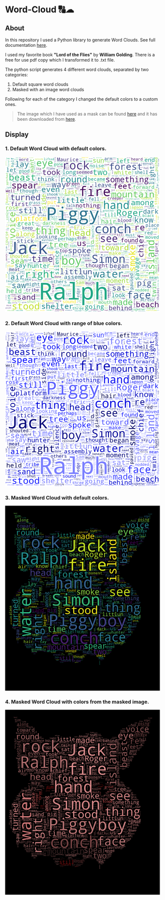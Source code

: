 # Word-Cloud 🔠☁ 
## About
In this repository I used a Python library to generate Word Clouds.
See full documentation [here](https://amueller.github.io/word_cloud/index.html).

I used my favorite book **"Lord of the Flies"** by **William Golding**.
There is a free for use pdf copy which I transformed it to .txt file.

The python script generates 4 different word clouds, separated by two categories:
1. Default square word clouds
2. Masked with an image word clouds

Following for each of the category I changed the default colors to a custom ones.

> The image which I have used as a mask can be found [here](https://github.com/Stathis-Kal/word-cloud/blob/main/pig.png) and it has been downloaded from [here](https://www.pikpng.com/pngvi/iiRhimx_lord-of-the-flies-lord-of-the-flies-pig-png-clipart/).

## Display

### 1. Default Word Cloud with default colors.

![alt text](https://github.com/Stathis-Kal/word-cloud/blob/main/default_word_cloud.png "Default Word Cloud")

### 2. Default Word Cloud with range of blue colors.

![alt text](https://github.com/Stathis-Kal/word-cloud/blob/main/default_word_cloud_with_blue_colors.png "Default Word Cloud With Blue Colors")

### 3. Masked Word Cloud with default colors.

![alt text](https://github.com/Stathis-Kal/word-cloud/blob/main/masked_with_default_colors.png "Default Masked Word Cloud")

### 4. Masked Word Cloud with colors from the masked image.

![alt text](https://github.com/Stathis-Kal/word-cloud/blob/main/masked_with_image_colors.png "Masked With Image Colors")
